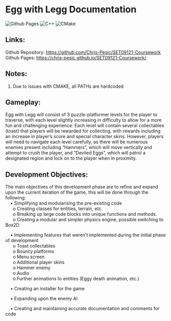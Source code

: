 # Egg with Legg Documentation
![Github Pages](https://img.shields.io/badge/github%20pages-121013?style=for-the-badge&logo=github&logoColor=white) ![C++](https://img.shields.io/badge/c++-%2300599C.svg?style=for-the-badge&logo=c%2B%2B&logoColor=white) ![CMake](https://img.shields.io/badge/CMake-%23008FBA.svg?style=for-the-badge&logo=cmake&logoColor=white)

Links:
---
Github Repository: https://github.com/Chris-Pesic/SET09121-Coursework \
Github Pages: https://chris-pesic.github.io/SET09121-Coursework/

Notes:
---
1. Due to issues with CMAKE, all PATHs are hardcoded
   
Gameplay:
---
Egg with Legg will consist of 3 puzzle-platformer levels for the player to traverse, with each level slightly increasing in difficulty to allow for a more fun and challenging experience. Each level will contain several collectables (toast) that players will be rewarded for collecting, with rewards including an increase in player’s score and special character skins. However, players will need to navigate each level carefully, as there will be numerous enemies present including “Hammers”, which will move vertically and attempt to crush the player, and “Deviled Eggs”, which will patrol a designated region and lock on to the player when in proximity.

Development Objectives:
---
The main objectives of this development phase are to refine and expand upon the current iteration of the game, this will be done through the following: \
&nbsp;&nbsp;&nbsp;&nbsp;•	Simplifying and modularising the pre-existing code \
&nbsp;&nbsp;&nbsp;&nbsp;&nbsp;&nbsp;o	Creating classes for entities, terrain, etc. \
&nbsp;&nbsp;&nbsp;&nbsp;&nbsp;&nbsp;o	Breaking up large code blocks into unique functions and methods. \
&nbsp;&nbsp;&nbsp;&nbsp;&nbsp;&nbsp;o	Creating a modular and simpler physics engine, possible switching to Box2D

&nbsp;&nbsp;&nbsp;&nbsp;•	Implementing features that weren’t implemented during the initial phase of development \
&nbsp;&nbsp;&nbsp;&nbsp;&nbsp;&nbsp;o	Toast collectables \
&nbsp;&nbsp;&nbsp;&nbsp;&nbsp;&nbsp;o	Bouncy platforms \
&nbsp;&nbsp;&nbsp;&nbsp;&nbsp;&nbsp;o	Menu screen \
&nbsp;&nbsp;&nbsp;&nbsp;&nbsp;&nbsp;o	Additional player skins \
&nbsp;&nbsp;&nbsp;&nbsp;&nbsp;&nbsp;o	Hammer enemy \
&nbsp;&nbsp;&nbsp;&nbsp;&nbsp;&nbsp;o	Audio \
&nbsp;&nbsp;&nbsp;&nbsp;&nbsp;&nbsp;o	Further animations to entities (Eggy death animation, etc.)

&nbsp;&nbsp;&nbsp;&nbsp;•	Creating an installer for the game

&nbsp;&nbsp;&nbsp;&nbsp;•	Expanding upon the enemy AI

&nbsp;&nbsp;&nbsp;&nbsp;•	Creating and maintaining accurate documentation and comments for code
